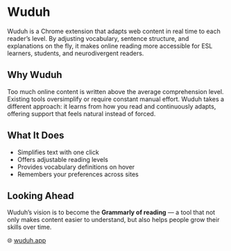 # Wuduh  

Wuduh is a Chrome extension that adapts web content in real time to each reader’s level. By adjusting vocabulary, sentence structure, and explanations on the fly, it makes online reading more accessible for ESL learners, students, and neurodivergent readers.  

## Why Wuduh  
Too much online content is written above the average comprehension level. Existing tools oversimplify or require constant manual effort. Wuduh takes a different approach: it learns from how you read and continuously adapts, offering support that feels natural instead of forced.  

## What It Does  
- Simplifies text with one click  
- Offers adjustable reading levels  
- Provides vocabulary definitions on hover  
- Remembers your preferences across sites  

## Looking Ahead  
Wuduh’s vision is to become the **Grammarly of reading** — a tool that not only makes content easier to understand, but also helps people grow their skills over time.  

🌐 [wuduh.app](http://wuduh.app)  
